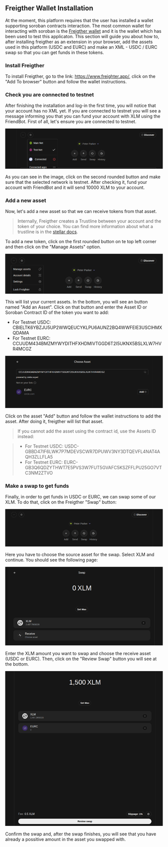 ## Freigther Wallet Installation

At the moment, this platform requires that the user has installed a wallet supporting soroban contracts interaction. The most common wallet for interacting with soroban is the [Freigther wallet](https://www.freighter.app/) and it is the wallet which has been used to test this applicaton. This section will guide you about how to, after installing freigther as an extension in your browser, add the assets used in this platform (USDC and EURC) and make an XML - USDC / EURC swap so that you can get funds in these tokens.

### Install Freigther

To install Freigther, go to the link: https://www.freighter.app/, click on the "Add To browser" button and follow the wallet instructions.

### Check you are connected to testnet

After finishing the installation and log-in the first time, you will notice that your account has no XML yet. If you are connected to testnet you will see a message informing you that you can fund your account with XLM using the FriendBot. 
First of all, let's ensure you are connected to testnet.

![Freigther ensure you are in testnet](./images/freigther/FreigtherEnsureTestnet.png)

As you can see in the image, click on the second rounded button and make sure that the selected network is testnet. After checking it, fund your account with FriendBot and it will send 10000 XLM to your account.

### Add a new asset

Now, let's add a new asset so that we can receive tokens from that asset.

> Internally, Freigther creates a Trustline between your account and the token of your choice. You can find more information about what a trustline is in the [stellar docs](https://developers.stellar.org/docs/learn/fundamentals/transactions/list-of-operations#set-trustline-flags).

To add a new token, click on the first rounded button on te top left corner and then click on the "Manage Assets" option.

![Freigther manage assets option](./images/freigther/FreigtherManagerAssetsOption.png)

This will list your current assets. In the bottom, you will see an button named "Add an Asset". Click on that button and enter the Asset ID or Soroban Contract ID of the token you want to add:

- For Testnet USDC: CBIELTK6YBZJU5UP2WWQEUCYKLPU6AUNZ2BQ4WWFEIE3USCIHMXQDAMA
- For Testnet EURC: CCUUDM434BMZMYWYDITHFXHDMIVTGGD6T2I5UKNX5BSLXLW7HVR4MCGZ

![Freigther Add Asset](./images/freigther/FreigtherAddAsset.png)

Click on the asset "Add" button and follow the wallet instructions to add the asset. After doing it, freigther will list that asset. 

> If you cannot add the asset using the contract id, use the Assets ID instead:

> - For Testnet USDC: USDC-GBBD47IF6LWK7P7MDEVSCWR7DPUWV3NY3DTQEVFL4NAT4AQH3ZLLFLA5
> - For Testnet EURC: EURC-GB3Q6QDZYTHWT7E5PVS3W7FUT5GVAFC5KSZFFLPU25GO7VTC3NM2ZTVO

### Make a swap to get funds

Finally, in order to get funds in USDC or EURC, we can swap some of our XLM. To do that, click on the Freigther "Swap" button:

![Freigther Swap Button](./images/freigther/FreigtherSwapButton.png)

Here you have to choose the source asset for the swap. Select XLM and continue. You should see the following page:

![Freigther Swap Amount](./images/freigther/FreigtherSwapAmount.png)

Enter the XLM amount you want to swap and choose the receive asset (USDC or EURC). Then, click on the "Review Swap" button you will see at the bottom.

![Freigther Review Swap](./images/freigther/FreigtherReviewSwap.png)

Confirm the swap and, after the swap finishes, you will see that you have already a possitive amount in the asset you swapped with.